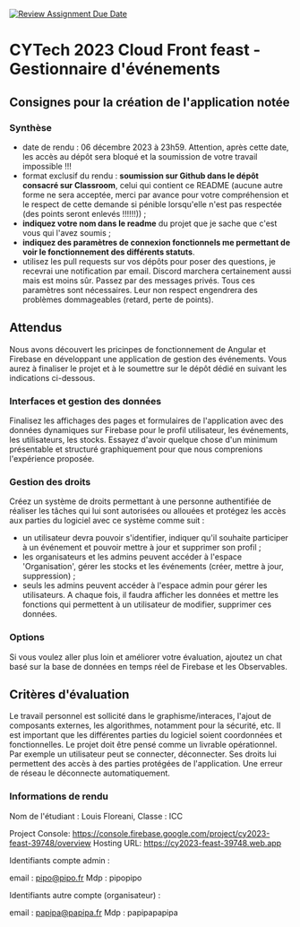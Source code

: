 [![Review Assignment Due Date](https://classroom.github.com/assets/deadline-readme-button-24ddc0f5d75046c5622901739e7c5dd533143b0c8e959d652212380cedb1ea36.svg)](https://classroom.github.com/a/LRm4bhIP)
# CYTech 2023 Cloud Front feast - Gestionnaire d'événements

## Consignes pour la création de l'application notée

### Synthèse

- date de rendu : 06 décembre 2023 à 23h59. Attention, après cette date, les accès au dépôt sera bloqué et la soumission de votre travail impossible !!!
- format exclusif du rendu : **soumission sur Github dans le dépôt consacré sur Classroom**, celui qui contient ce README (aucune autre forme ne sera acceptée, merci par avance pour votre compréhension et le respect de cette demande si pénible lorsqu'elle n'est pas respectée (des points seront enlevés !!!!!!)) ;
- **indiquez votre nom dans le readme** du projet que je sache que c'est vous qui l'avez soumis ;
- **indiquez des paramètres de connexion fonctionnels me permettant de voir le fonctionnement des différents statuts**.
- utilisez les pull requests sur vos dépôts pour poser des questions, je recevrai une notification par email. Discord marchera certainement aussi mais est moins sûr. Passez par des messages privés.
Tous ces paramètres sont nécessaires. Leur non respect engendrera des problèmes dommageables (retard, perte de points).

## Attendus

Nous avons découvert les pricinpes de fonctionnement de Angular et Firebase en développant une application de gestion des événements. Vous aurez à finaliser le projet et à le soumettre sur le dépôt dédié en suivant les indications ci-dessous.

### Interfaces et gestion des données

Finalisez les affichages des pages et formulaires de l'application avec des données dynamiques sur Firebase pour le profil utilisateur, les événements, les utilisateurs, les stocks. Essayez d'avoir quelque chose d'un minimum présentable et structuré graphiquement pour que nous comprenions l'expérience proposée.

### Gestion des droits

Créez un système de droits permettant à une personne authentifiée de réaliser les tâches qui lui sont autorisées ou allouées et protégez les accès aux parties du logiciel avec ce système comme suit :
- un utilisateur devra pouvoir s'identifier, indiquer qu'il souhaite participer à un événement et pouvoir mettre à jour et supprimer son profil ;
- les organisateurs et les admins peuvent accéder à l'espace 'Organisation', gérer les stocks et les événements (créer, mettre à jour, suppression) ;
- seuls les admins peuvent accéder à l'espace admin pour gérer les utilisateurs.
A chaque fois, il faudra afficher les données et mettre les fonctions qui permettent à un utilisateur de modifier, supprimer ces données.

### Options

Si vous voulez aller plus loin et améliorer votre évaluation, ajoutez un chat basé sur la base de données en temps réel de Firebase et les Observables.

## Critères d'évaluation

Le travail personnel est sollicité dans le graphisme/interaces, l'ajout de composants externes, les algorithmes, notamment pour la sécurité, etc. Il est important que les différentes parties du logiciel soient coordonnées et fonctionnelles. Le projet doit être pensé comme un livrable opérationnel. Par exemple un utilisateur peut se connecter, déconnecter. Ses droits lui permettent des accès à des parties protégées de l'application. Une erreur de réseau le déconnecte automatiquement.

### Informations de rendu

Nom de l'étudiant : Louis Floreani, Classe : ICC

Project Console: https://console.firebase.google.com/project/cy2023-feast-39748/overview
Hosting URL: https://cy2023-feast-39748.web.app

Identifiants compte admin :

email : pipo@pipo.fr
Mdp : pipopipo

Identifiants autre compte (organisateur) : 

email : papipa@papipa.fr
Mdp : papipapapipa
